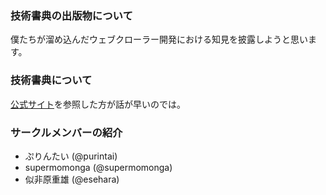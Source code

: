 ### 技術書典の出版物について
僕たちが溜め込んだウェブクローラー開発における知見を披露しようと思います。

### 技術書典について
[公式サイト](https://techbookfest.org/event/tbf02)を参照した方が話が早いのでは。

### サークルメンバーの紹介
* ぷりんたい (@purintai)
* supermomonga (@supermomonga)
* 似非原重雄 (@esehara)

